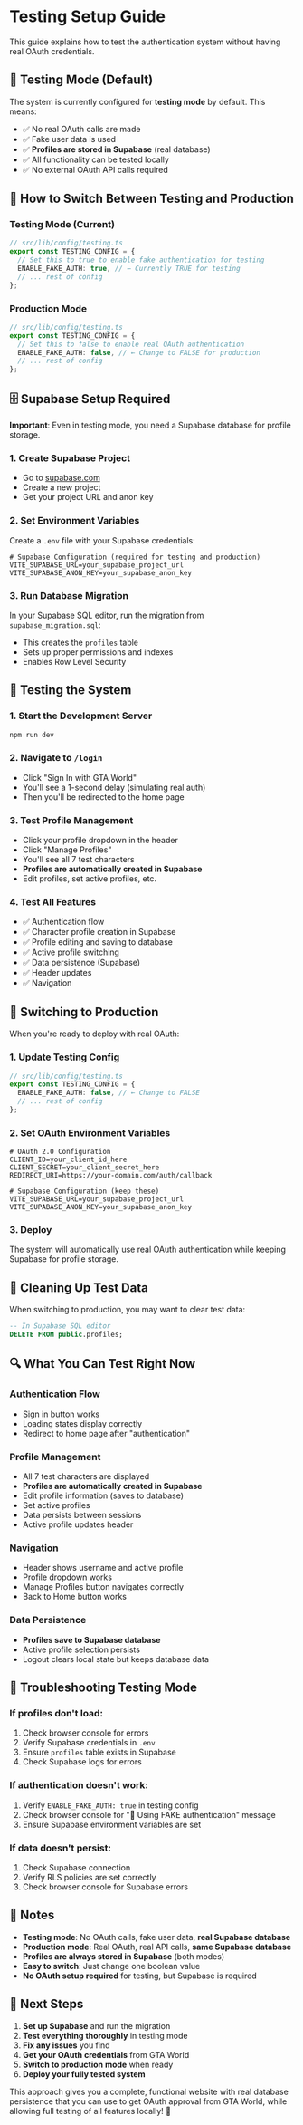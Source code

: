 # Testing Setup Guide

This guide explains how to test the authentication system without having real OAuth credentials.

## 🧪 Testing Mode (Default)

The system is currently configured for **testing mode** by default. This means:

- ✅ No real OAuth calls are made
- ✅ Fake user data is used
- ✅ **Profiles are stored in Supabase** (real database)
- ✅ All functionality can be tested locally
- ✅ No external OAuth API calls required

## 🔧 How to Switch Between Testing and Production

### Testing Mode (Current)

```typescript
// src/lib/config/testing.ts
export const TESTING_CONFIG = {
  // Set this to true to enable fake authentication for testing
  ENABLE_FAKE_AUTH: true, // ← Currently TRUE for testing
  // ... rest of config
};
```

### Production Mode

```typescript
// src/lib/config/testing.ts
export const TESTING_CONFIG = {
  // Set this to false to enable real OAuth authentication
  ENABLE_FAKE_AUTH: false, // ← Change to FALSE for production
  // ... rest of config
};
```

## 🗄️ Supabase Setup Required

**Important**: Even in testing mode, you need a Supabase database for profile storage.

### 1. Create Supabase Project

- Go to [supabase.com](https://supabase.com)
- Create a new project
- Get your project URL and anon key

### 2. Set Environment Variables

Create a `.env` file with your Supabase credentials:

```env
# Supabase Configuration (required for testing and production)
VITE_SUPABASE_URL=your_supabase_project_url
VITE_SUPABASE_ANON_KEY=your_supabase_anon_key
```

### 3. Run Database Migration

In your Supabase SQL editor, run the migration from `supabase_migration.sql`:

- This creates the `profiles` table
- Sets up proper permissions and indexes
- Enables Row Level Security

## 🚀 Testing the System

### 1. Start the Development Server

```bash
npm run dev
```

### 2. Navigate to `/login`

- Click "Sign In with GTA World"
- You'll see a 1-second delay (simulating real auth)
- Then you'll be redirected to the home page

### 3. Test Profile Management

- Click your profile dropdown in the header
- Click "Manage Profiles"
- You'll see all 7 test characters
- **Profiles are automatically created in Supabase**
- Edit profiles, set active profiles, etc.

### 4. Test All Features

- ✅ Authentication flow
- ✅ Character profile creation in Supabase
- ✅ Profile editing and saving to database
- ✅ Active profile switching
- ✅ Data persistence (Supabase)
- ✅ Header updates
- ✅ Navigation

## 🔄 Switching to Production

When you're ready to deploy with real OAuth:

### 1. Update Testing Config

```typescript
// src/lib/config/testing.ts
export const TESTING_CONFIG = {
  ENABLE_FAKE_AUTH: false, // ← Change to FALSE
  // ... rest of config
};
```

### 2. Set OAuth Environment Variables

```env
# OAuth 2.0 Configuration
CLIENT_ID=your_client_id_here
CLIENT_SECRET=your_client_secret_here
REDIRECT_URI=https://your-domain.com/auth/callback

# Supabase Configuration (keep these)
VITE_SUPABASE_URL=your_supabase_project_url
VITE_SUPABASE_ANON_KEY=your_supabase_anon_key
```

### 3. Deploy

The system will automatically use real OAuth authentication while keeping Supabase for profile storage.

## 🧹 Cleaning Up Test Data

When switching to production, you may want to clear test data:

```sql
-- In Supabase SQL editor
DELETE FROM public.profiles;
```

## 🔍 What You Can Test Right Now

### Authentication Flow

- Sign in button works
- Loading states display correctly
- Redirect to home page after "authentication"

### Profile Management

- All 7 test characters are displayed
- **Profiles are automatically created in Supabase**
- Edit profile information (saves to database)
- Set active profiles
- Data persists between sessions
- Active profile updates header

### Navigation

- Header shows username and active profile
- Profile dropdown works
- Manage Profiles button navigates correctly
- Back to Home button works

### Data Persistence

- **Profiles save to Supabase database**
- Active profile selection persists
- Logout clears local state but keeps database data

## 🐛 Troubleshooting Testing Mode

### If profiles don't load:

1. Check browser console for errors
2. Verify Supabase credentials in `.env`
3. Ensure `profiles` table exists in Supabase
4. Check Supabase logs for errors

### If authentication doesn't work:

1. Verify `ENABLE_FAKE_AUTH: true` in testing config
2. Check browser console for "🔧 Using FAKE authentication" message
3. Ensure Supabase environment variables are set

### If data doesn't persist:

1. Check Supabase connection
2. Verify RLS policies are set correctly
3. Check browser console for Supabase errors

## 📝 Notes

- **Testing mode**: No OAuth calls, fake user data, **real Supabase database**
- **Production mode**: Real OAuth, real API calls, **same Supabase database**
- **Profiles are always stored in Supabase** (both modes)
- **Easy to switch**: Just change one boolean value
- **No OAuth setup required** for testing, but Supabase is required

## 🎯 Next Steps

1. **Set up Supabase** and run the migration
2. **Test everything thoroughly** in testing mode
3. **Fix any issues** you find
4. **Get your OAuth credentials** from GTA World
5. **Switch to production mode** when ready
6. **Deploy your fully tested system**

This approach gives you a complete, functional website with real database persistence that you can use to get OAuth approval from GTA World, while allowing full testing of all features locally! 🚀
